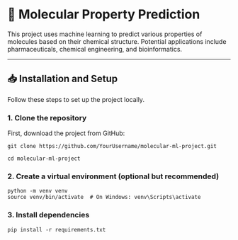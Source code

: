 # 🧬 Molecular Property Prediction

This project uses machine learning to predict various properties of molecules based on their chemical structure. Potential applications include pharmaceuticals, chemical engineering, and bioinformatics.

---

## 📥 Installation and Setup

Follow these steps to set up the project locally.

### 1. Clone the repository

First, download the project from GitHub:

``` 1. Copy link
git clone https://github.com/YourUsername/molecular-ml-project.git
```

``` 2. Then navigate into the project directory:
cd molecular-ml-project
```

### 2. Create a virtual environment (optional but recommended)

``` Copy the code
python -m venv venv
source venv/bin/activate  # On Windows: venv\Scripts\activate
```

### 3. Install dependencies

```
pip install -r requirements.txt
```

